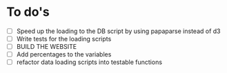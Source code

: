 # To do's

- [ ] Speed up the loading to the DB script by using papaparse instead of d3
- [ ] Write tests for the loading scripts
- [ ] BUILD THE WEBSITE
- [ ] Add percentages to the variables
- [ ] refactor data loading scripts into testable functions
